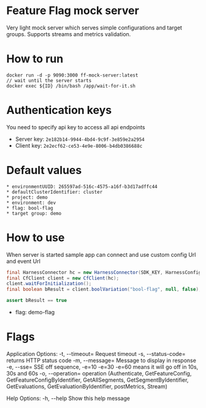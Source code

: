 # Feature Flag mock server

Very light mock server which serves simple configurations and target groups. Supports streams and metrics validation.

# How to run
```
docker run -d -p 9090:3000 ff-mock-server:latest
// wait until the server starts
docker exec ${ID} /bin/bash /app/wait-for-it.sh
```
# Authentication keys
You need to specify api key to access all api endpoints
* Server key: `2e182b14-9944-4bd4-9c9f-3e859e2a2954`
* Client key: `2e2ecf62-ce53-4e9e-8006-b4db0386688c`

# Default values
```
* environmentUUID: 265597ad-516c-4575-a16f-b3d17adffc44
* defaultClusterIdentifier: cluster
* project: demo
* environment: dev
* flag: bool-flag
* target group: demo
```

# How to use

When server is started sample app can connect and use custom config Url and event Url

```java
final HarnessConnector hc = new HarnessConnector(SDK_KEY, HarnessConfig.builder().configUrl("http://localhost:9090/api/1.0").build(), null);
final CfClient client = new CfClient(hc);
client.waitForInitialization();
final boolean bResult = client.boolVariation("bool-flag", null, false);

assert bResult == true
```
* flag: demo-flag

# Flags

Application Options:
-t, --timeout=     Request timeout
-s, --status-code= returns HTTP status code
-m, --message=     Message to display in response
-e, --sse=         SSE off sequence, -e=10 -e=30 -e=60 means it will go off in 10s, 30s and 60s
-o, --operation=   operation (Authenticate, GetFeatureConfig, GetFeatureConfigByIdentifier, GetAllSegments, GetSegmentByIdentifier, GetEvaluations, GetEvaluationByIdentifier, postMetrics, Stream)

Help Options:
-h, --help         Show this help message
